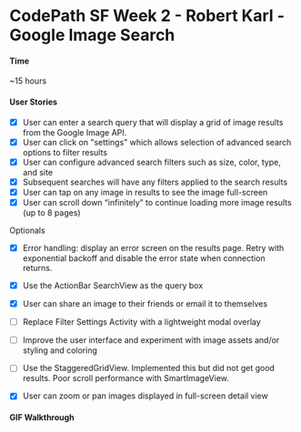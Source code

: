 CodePath SF Week 2 - Robert Karl - Google Image Search
=============

#### Time
~15 hours


#### User Stories
- [x] User can enter a search query that will display a grid of image results from the Google Image API.
- [x] User can click on "settings" which allows selection of advanced search options to filter results
- [x] User can configure advanced search filters such as size, color, type, and site
- [x] Subsequent searches will have any filters applied to the search results
- [x] User can tap on any image in results to see the image full-screen
- [x] User can scroll down “infinitely” to continue loading more image results (up to 8 pages)

Optionals

- [x] Error handling: display an error screen on the results page. Retry with exponential backoff and disable the error state when connection returns.
- [x] Use the ActionBar SearchView as the query box
- [x] User can share an image to their friends or email it to themselves
- [ ] Replace Filter Settings Activity with a lightweight modal overlay
- [ ]  Improve the user interface and experiment with image assets and/or styling and coloring
- [ ] Use the StaggeredGridView. Implemented this but did not get good results. Poor scroll performance with SmartImageView.
- [x]  User can zoom or pan images displayed in full-screen detail view


#### GIF Walkthrough
